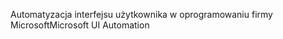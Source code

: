 <span data-ttu-id="1081f-101">Automatyzacja interfejsu użytkownika w oprogramowaniu firmy Microsoft</span><span class="sxs-lookup"><span data-stu-id="1081f-101">Microsoft UI Automation</span></span>